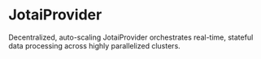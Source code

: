 # JotaiProvider
Decentralized, auto-scaling JotaiProvider orchestrates real-time, stateful data processing across highly parallelized clusters.

